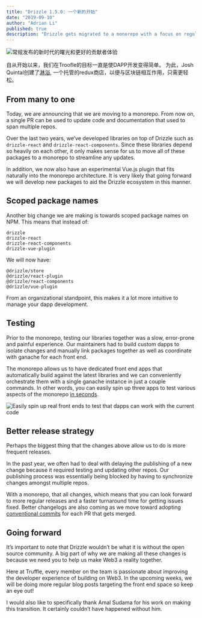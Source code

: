```yaml
---
title: "Drizzle 1.5.0: 一个新的开始"
date: "2019-09-10"
author: "Adrian Li"
published: true
description: "Drizzle gets migrated to a monorepo with a focus on regular releases and a better contributor experience."
---
```

![常规发布的新时代的曙光和更好的贡献者体验](/img/blog/drizzle-150-a-new-beginning/sunrise.jpg)

自从开始以来，我们在Troofle的目标一直是使DAPP开发变得简单。 
为此，Josh Quintal创建了[淋浴](https://github.com/trufflesuite/drizzle), 一个托管的redux商店，以便与区块链相互作用，只需更轻松。

## From many to one

Today, we are announcing that we are moving to a monorepo. From now on, a single PR can be used to update code and documentation that used to span multiple repos.

Over the last two years, we’ve developed libraries on top of Drizzle such as `drizzle-react` and `drizzle-react-components`. Since these libraries depend so heavily on each other, it only makes sense for us to move all of these packages to a monorepo to streamline any updates.

In addition, we now also have an experimental Vue.js plugin that fits naturally into the monorepo architecture. It is very likely that going forward we will develop new packages to aid the Drizzle ecosystem in this manner.

## Scoped package names

Another big change we are making is towards scoped package names on NPM. This means that instead of:

```
drizzle
drizzle-react
drizzle-react-components
drizzle-vue-plugin
```

We will now have:

```
@drizzle/store
@drizzle/react-plugin
@drizzle/react-components
@drizzle/vue-plugin
```

From an organizational standpoint, this makes it a lot more intuitive to manage your dapp development.

## Testing

Prior to the monorepo, testing our libraries together was a slow, error-prone and painful experience. Our maintainers had to build custom dapps to isolate changes and manually link packages together as well as coordinate with ganache for each front end.

The monorepo allows us to have dedicated front end apps that automatically build against the latest libraries and we can conveniently orchestrate them with a single ganache instance in just a couple commands. In other words, you can easily spin up three apps to test various aspects of the monorepo [in seconds](https://github.com/trufflesuite/drizzle/blob/develop/README.md#testing-and-debugging-with-ganache).


![Easily spin up real front ends to test that dapps can work with the current code](/img/blog/drizzle-150-a-new-beginning/test-ui.png)

## Better release strategy

Perhaps the biggest thing that the changes above allow us to do is more frequent releases.

In the past year, we often had to deal with delaying the publishing of a new change because it required testing and updating other repos. Our publishing process was essentially being blocked by having to synchronize changes amongst multiple repos.

With a monorepo, that all changes, which means that you can look forward to more regular releases and a faster turnaround time for getting issues fixed. Better changelogs are also coming as we move toward adopting [conventional commits](https://www.conventionalcommits.org) for each PR that gets merged.

## Going forward

It’s important to note that Drizzle wouldn’t be what it is without the open source community. A big part of why we are making all these changes is because we need you to help us make Web3 a reality together.

Here at Truffle, every member on the team is passionate about improving the developer experience of building on Web3. In the upcoming weeks, we will be doing more regular blog posts targeting the front end space so keep an eye out!

I would also like to specifically thank Amal Sudama for his work on making this transition. It certainly couldn’t have happened without him.
